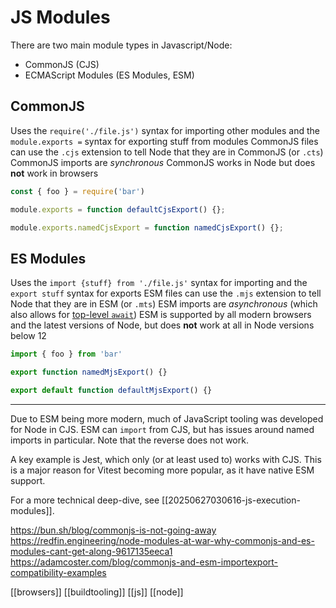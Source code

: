 # JS Modules

There are two main module types in Javascript/Node:
- CommonJS (CJS)
- ECMAScript Modules (ES Modules, ESM)

## CommonJS
Uses the `require('./file.js')` syntax for importing other modules and the `module.exports =` syntax for exporting stuff from modules
CommonJS files can use the `.cjs` extension to tell Node that they are in CommonJS (or `.cts`)
CommonJS imports are _synchronous_
CommonJS works in Node but does **not** work in browsers

```js
const { foo } = require('bar')

module.exports = function defaultCjsExport() {};

module.exports.namedCjsExport = function namedCjsExport() {};
```

## ES Modules
Uses the `import {stuff} from './file.js'` syntax for importing and the `export stuff` syntax for exports
ESM files can use the `.mjs` extension to tell Node that they are in ESM (or `.mts`)
ESM imports are _asynchronous_ (which also allows for [top-level `await`](https://developer.mozilla.org/en-US/docs/Web/JavaScript/Reference/Operators/await#top_level_await))
ESM is supported by all modern browsers and the latest versions of Node, but does **not** work at all in Node versions below 12

```js
import { foo } from 'bar'

export function namedMjsExport() {}

export default function defaultMjsExport() {}
```

---

Due to ESM being more modern, much of JavaScript tooling was developed for Node in CJS. ESM can `import` from CJS, but has issues around named imports in particular. Note that the reverse does not work.

A key example is Jest, which only (or at least used to) works with CJS. This is a major reason for Vitest becoming more popular, as it have native ESM support.

For a more technical deep-dive, see [[20250627030616-js-execution-modules]].

https://bun.sh/blog/commonjs-is-not-going-away
https://redfin.engineering/node-modules-at-war-why-commonjs-and-es-modules-cant-get-along-9617135eeca1
https://adamcoster.com/blog/commonjs-and-esm-importexport-compatibility-examples

[[browsers]]
[[buildtooling]]
[[js]]
[[node]]
